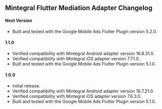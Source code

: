 ## Mintegral Flutter Mediation Adapter Changelog

#### Next Version
* Built and tested with the Google Mobile Ads Flutter Plugin version 5.2.0.

#### 1.1.0
* Verified compatibility with Mintegral Android adapter version 16.8.31.0.
* Verified compatibility with Mintegral iOS adapter version 7.7.1.0.
* Built and tested with the Google Mobile Ads Flutter Plugin version 5.1.0.

#### 1.0.0

* Initial release.
* Verified compatibility with Mintegral Android adapter version 16.7.21.0.
* Verified compatibility with Mintegral iOS adapter version 7.6.3.0.
* Built and tested with the Google Mobile Ads Flutter Plugin version 5.1.0.
